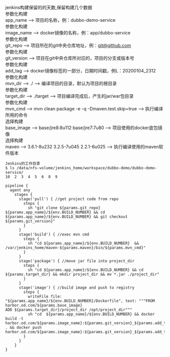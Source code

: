 jenkins构建保留的的天数,保留构建几个数据  
参数化构建  
app_name  -->  项目的名称，例：dubbo-demo-service  
参数化构建  
image_name  -->  docker镜像的名称，例：app/dubbo-service  
参数化构建  
git_repo  -->  项目所在的git中央仓库地址，例：git@github.com  
参数化构建  
git_version  -->  项目在git中央仓库所对应的，项目的分支或版本号  
参数化构建  
add_tag  -->  docker镜像标签的一部分，日期时间戳，例L：20200104_2312  
参数化构建  
mvn_dir  -->  ./  -->  编译项目的目录，默认为项目的根目录  
参数化构建  
target_dir  -->  ./target  -->  项目编译完成后，产生的jar/war包目录  
参数化构建  
mvn_cmd  -->  mvn clean package -e -q -Dmaven.test.skip=true  -->  执行编译所用的命令  
选择构建  
base_image  -->  base/jre8:8u112  base/jre7:7u80  -->  项目使用的docker底包镜像  
选择构建  
maven  -->  3.6.1-8u232  3.2.5-7u045  2.2.1-6u025 -->  执行编译使用的maven软件版本  
```
Jenkins的工作目录
$ ls /data/nfs-volume/jenkins_home/workspace/dubbo-demo/dubbo-demo-service/
10  2  3  4  5  6  8  9
```

```pipeline
pipeline {
  agent any 
    stages {
      stage('pull') { //get project code from repo 
        steps {
          sh "git clone ${params.git_repo} ${params.app_name}/${env.BUILD_NUMBER} && cd ${params.app_name}/${env.BUILD_NUMBER} && git checkout ${params.git_version}"
        }
      }
      stage('build') { //exec mvn cmd
        steps {
          sh "cd ${params.app_name}/${env.BUILD_NUMBER}  && /var/jenkins_home/maven-${params.maven}/bin/${params.mvn_cmd}"
        }
      }
      stage('package') { //move jar file into project_dir
        steps {
          sh "cd ${params.app_name}/${env.BUILD_NUMBER} && cd ${params.target_dir} && mkdir project_dir && mv *.jar ./project_dir"
        }
      }
      stage('image') { //build image and push to registry
        steps {
          writeFile file: "${params.app_name}/${env.BUILD_NUMBER}/Dockerfile", text: """FROM harbor.od.com/${params.base_image}
ADD ${params.target_dir}/project_dir /opt/project_dir"""
          sh "cd  ${params.app_name}/${env.BUILD_NUMBER} && docker build -t harbor.od.com/${params.image_name}:${params.git_version}_${params.add_tag} . && docker push harbor.od.com/${params.image_name}:${params.git_version}_${params.add_tag}"
        }
      }
    }
}
```
